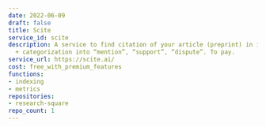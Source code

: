 ```yaml
---
date: 2022-06-09
draft: false
title: Scite
service_id: scite
description: A service to find citation of your article (preprint) in its context
  + categorization into “mention”, “support”, “dispute”. To pay.
service_url: https://scite.ai/
cost: free_with_premium_features
functions:
- indexing
- metrics
repositories:
- research-square
repo_count: 1
---
```



